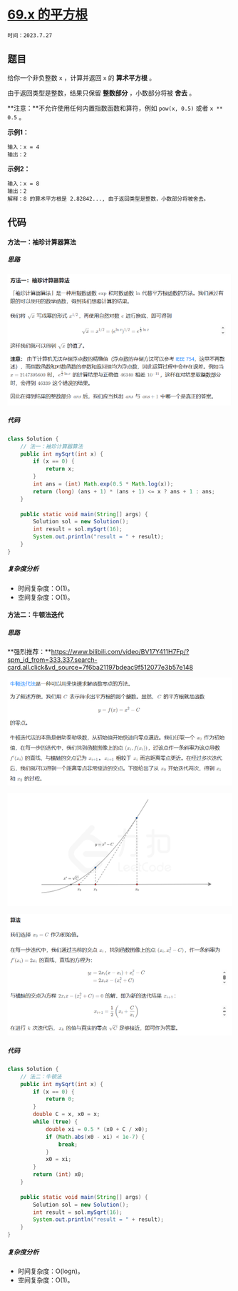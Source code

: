 # [69.x 的平方根](https://leetcode.cn/problems/sqrtx/)

`时间：2023.7.27`

## 题目

给你一个非负整数 `x` ，计算并返回 `x` 的 **算术平方根** 。

由于返回类型是整数，结果只保留 **整数部分** ，小数部分将被 **舍去** 。

**注意：**不允许使用任何内置指数函数和算符，例如 `pow(x, 0.5)` 或者 `x ** 0.5` 。

**示例1：**

```
输入：x = 4
输出：2
```

**示例2：**

```
输入：x = 8
输出：2
解释：8 的算术平方根是 2.82842..., 由于返回类型是整数，小数部分将被舍去。
```

## 代码

#### 方法一：袖珍计算器算法

##### 思路

![1](pictures/1.png)

##### 代码

```java
class Solution {
    // 法一：袖珍计算器算法
    public int mySqrt(int x) {
        if (x == 0) {
            return x;
        }
        int ans = (int) Math.exp(0.5 * Math.log(x));
        return (long) (ans + 1) * (ans + 1) <= x ? ans + 1 : ans;
    }

    public static void main(String[] args) {
        Solution sol = new Solution();
        int result = sol.mySqrt(16);
        System.out.println("result = " + result);
    }
}
```

##### 复杂度分析

- 时间复杂度：O(1)。
- 空间复杂度：O(1)。

#### 方法二：牛顿法迭代

##### 思路

**强烈推荐：**https://www.bilibili.com/video/BV17Y411H7Fp/?spm_id_from=333.337.search-card.all.click&vd_source=7f6ba21197bdeac9f512077e3b57e148

![2](pictures/2.png)

![3](pictures/3.png)

![4](pictures/4.png)

##### 代码

```java
class Solution {
    // 法二：牛顿法
    public int mySqrt(int x) {
        if (x == 0) {
            return 0;
        }
        double C = x, x0 = x;
        while (true) {
            double xi = 0.5 * (x0 + C / x0);
            if (Math.abs(x0 - xi) < 1e-7) {
                break;
            }
            x0 = xi;
        }
        return (int) x0;
    }

    public static void main(String[] args) {
        Solution sol = new Solution();
        int result = sol.mySqrt(16);
        System.out.println("result = " + result);
    }
}
```

##### 复杂度分析

- 时间复杂度：O(logn)。
- 空间复杂度：O(1)。
